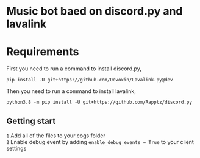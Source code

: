 # Music bot baed on discord.py and lavalink

# Requirements
First you need to run a command to install discord.py,
```shell
pip install -U git+https://github.com/Devoxin/Lavalink.py@dev
```
Then you need to run a command to install lavalink,
```shell
python3.8 -m pip install -U git+https://github.com/Rapptz/discord.py
```
## Getting start
`1` Add all of the files to your cogs folder <br>
`2` Enable debug event by adding `enable_debug_events = True` to your client settings
